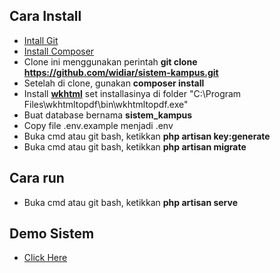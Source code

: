## Cara Install

-   [Intall Git](https://git-scm.com/downloads)
-   [Install Composer](https://getcomposer.org/download/)
-   Clone ini menggunakan perintah **git clone https://github.com/widiar/sistem-kampus.git**
-   Setelah di clone, gunakan **composer install**
-   Install **[wkhtml](https://wkhtmltopdf.org/downloads.html)** set installasinya di folder "C:\Program Files\wkhtmltopdf\bin\wkhtmltopdf.exe"
-   Buat database bernama **sistem_kampus**
-   Copy file .env.example menjadi .env
-   Buka cmd atau git bash, ketikkan **php artisan key:generate**
-   Buka cmd atau git bash, ketikkan **php artisan migrate**

## Cara run

-   Buka cmd atau git bash, ketikkan **php artisan serve**

## Demo Sistem

-   [Click Here](https://sistem-kampus.herokuapp.com/)
